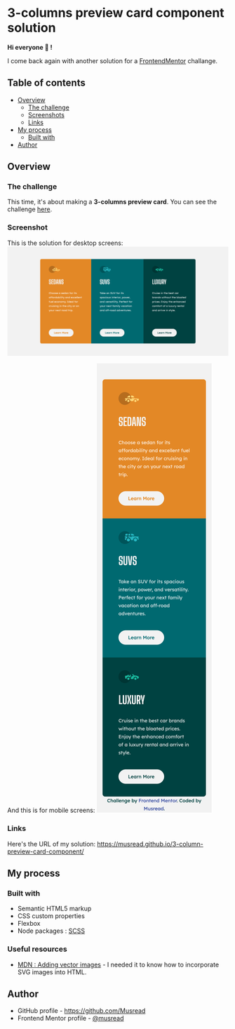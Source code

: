 # 3-columns preview card component solution

**Hi everyone 👋 !**

I come back again with another solution for a [FrontendMentor](https://www.frontendmentor.io) challange.

## Table of contents

- [Overview](#overview)
  - [The challenge](#the-challenge)
  - [Screenshots](#screenshots)
  - [Links](#links)
- [My process](#my-process)
  - [Built with](#built-with)
- [Author](#author)

## Overview

### The challenge

This time, it's about making a **3-columns preview card**. You can see the challenge [here](https://www.frontendmentor.io/challenges/stats-preview-card-component-8JqbgoU62).

### Screenshot

This is the solution for desktop screens:
![](screenshots/desktop.png)

And this is for mobile screens:
![](screenshots/mobile.png)

### Links

Here's the URL of my solution: https://musread.github.io/3-column-preview-card-component/

## My process

### Built with

- Semantic HTML5 markup
- CSS custom properties
- Flexbox
- Node packages : [SCSS](https://www.npmjs.com/package/node-sass)

### Useful resources

- [MDN : Adding vector images](https://developer.mozilla.org/en-US/docs/Learn/HTML/Multimedia_and_embedding/Adding_vector_graphics_to_the_Web) - I needed it to know how to incorporate SVG images into HTML.

## Author

- GitHub profile - https://github.com/Musread
- Frontend Mentor profile - [@musread](https://www.frontendmentor.io/profile/musread)
